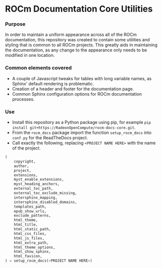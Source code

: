 # ROCm Documentation Core Utilities

### Purpose
In order to maintain a uniform appearance across all of the ROCm documentation, this repository was created to contain some utilities and styling that is
common to all ROCm projects. This greatly aids in maintaining the documentation, as any change to the appearance only needs to be modified in one location.

### Common elements covered
- A couple of Javascript tweaks for tables with long variable names, as Sphinx' default rendering is problematic.
- Creation of a header and footer for the documentation page.
- Common Sphinx configuration options for ROCm documentation processes.

### Use
- Install this repository as a Python package using pip, for example `pip install git+https://RadeonOpenCompute/rocm-docs-core.git`.
- From the `rocm_docs` package import the function `setup_rocm_docs` into `conf.py` for the ReadTheDocs project.
- Call exactly the following, replacing `<PROJECT NAME HERE>` with the name of the project.
```python
(
    copyright,
    author,
    project,
    extensions,
    myst_enable_extensions,
    myst_heading_anchors,
    external_toc_path,
    external_toc_exclude_missing,
    intersphinx_mapping,
    intersphinx_disabled_domains,
    templates_path,
    epub_show_urls,
    exclude_patterns,
    html_theme,
    html_title,
    html_static_path,
    html_css_files,
    html_js_files,
    html_extra_path,
    html_theme_options,
    html_show_sphinx,
    html_favicon,
) = setup_rocm_docs(<PROJECT NAME HERE>)
```
